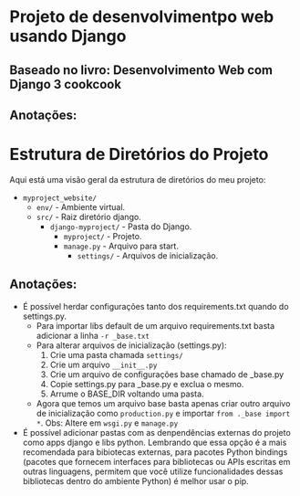 # Projeto de desenvolvimentpo web usando Django
## Baseado no livro: Desenvolvimento Web com Django 3 cookcook

## Anotações:
# Estrutura de Diretórios do Projeto

Aqui está uma visão geral da estrutura de diretórios do meu projeto:

- `myproject_website/`
  - `env/` - Ambiente virtual.
  - `src/` - Raiz diretório django.
    - `django-myproject/` - Pasta do Django.
        - `myproject/` - Projeto.
        - `manage.py` - Arquivo para start.
            - `settings/` - Arquivos de inicialização.


## Anotações:
- É possível herdar configurações tanto dos requirements.txt quando do settings.py.
    - Para importar libs default de um arquivo requirements.txt basta adicionar a linha `-r _base.txt`
    - Para alterar arquivos de inicialização (settings.py):
        1. Crie uma pasta chamada `settings/`
        2. Crie um arquivo `__init__.py`
        3. Crie um arquivo de configurações base chamado de _base.py
        4. Copie settings.py para _base.py e exclua o mesmo.
        5. Arrume o BASE_DIR voltando uma pasta.
    - Agora que temos um arquivo base basta apenas criar outro arquivo de inicialização como `production.py` e importar  `from ._base import *`. Obs: Altere em `wsgi.py` e `manage.py` 
- É possível adicionar pastas com as denpendências externas do projeto como apps django e libs python. Lembrando que essa opção é a mais recomendada para bibiotecas externas, para pacotes Python bindings (pacotes que fornecem interfaces para bibliotecas ou APIs escritas em outras linguagens, permitem que você utilize funcionalidades dessas bibliotecas dentro do ambiente Python) é melhor usar o pip.
    